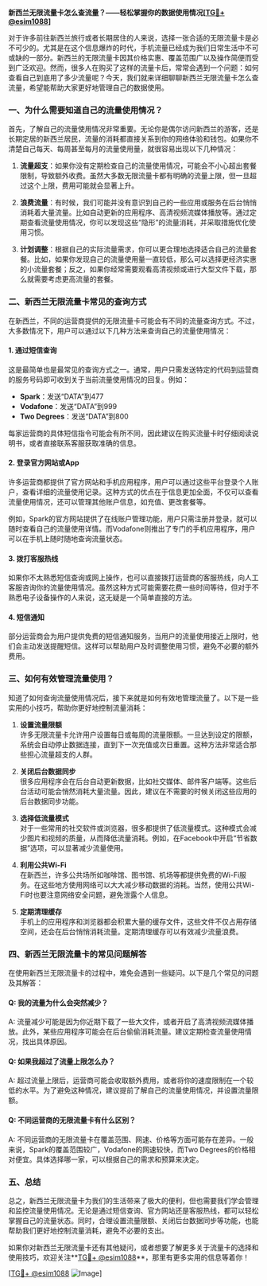 **新西兰无限流量卡怎么查流量？——轻松掌握你的数据使用情况[[TG💪+ @esim1088](https://t.me/s/esim1088)]**

对于许多前往新西兰旅行或者长期居住的人来说，选择一张合适的无限流量卡是必不可少的。尤其是在这个信息爆炸的时代，手机流量已经成为我们日常生活中不可或缺的一部分。新西兰的无限流量卡因其价格实惠、覆盖范围广以及操作简便而受到广泛欢迎。然而，很多人在购买了这样的流量卡后，常常会遇到一个问题：如何查看自己到底用了多少流量呢？今天，我们就来详细聊聊新西兰无限流量卡怎么查流量，希望能帮助大家更好地管理自己的数据使用。

### **一、为什么需要知道自己的流量使用情况？**

首先，了解自己的流量使用情况非常重要。无论你是偶尔访问新西兰的游客，还是长期定居的新西兰居民，流量的消耗都直接关系到你的网络体验和钱包。如果你不清楚自己每天、每周甚至每月的流量使用量，就很容易出现以下几种情况：

1. **流量超支**：如果你没有定期检查自己的流量使用情况，可能会不小心超出套餐限制，导致额外收费。虽然大多数无限流量卡都有明确的流量上限，但一旦超过这个上限，费用可能就会显著上升。
   
2. **浪费流量**：有时候，我们可能并没有意识到自己的一些应用或服务在后台悄悄消耗着大量流量。比如自动更新的应用程序、高清视频流媒体播放等。通过定期查看流量使用情况，你可以发现这些“隐形”的流量消耗，并采取措施优化使用习惯。

3. **计划调整**：根据自己的实际流量需求，你可以更合理地选择适合自己的流量套餐。比如，如果你发现自己的流量使用量一直较低，那么可以选择更经济实惠的小流量套餐；反之，如果你经常需要观看高清视频或进行大型文件下载，那么就需要考虑更高流量的套餐。

### **二、新西兰无限流量卡常见的查询方式**

在新西兰，不同的运营商提供的无限流量卡可能会有不同的流量查询方式。不过，大多数情况下，用户可以通过以下几种方法来查询自己的流量使用情况：

#### **1. 通过短信查询**
这是最简单也是最常见的查询方式之一。通常，用户只需发送特定的代码到运营商的服务号码即可收到关于当前流量使用情况的回复。例如：
- **Spark**：发送“DATA”到477
- **Vodafone**：发送“DATA”到999
- **Two Degrees**：发送“DATA”到800

每家运营商的具体短信指令可能会有所不同，因此建议在购买流量卡时仔细阅读说明书，或者直接联系客服获取准确的信息。

#### **2. 登录官方网站或App**
许多运营商都提供了官方网站和手机应用程序，用户可以通过这些平台登录个人账户，查看详细的流量使用记录。这种方式的优点在于信息更加全面，不仅可以查看流量使用情况，还可以管理其他账户信息，如充值、更改套餐等。

例如，Spark的官方网站提供了在线账户管理功能，用户只需注册并登录，就可以随时查看自己的流量使用详情。而Vodafone则推出了专门的手机应用程序，用户可以在手机上随时随地查询流量状态。

#### **3. 拨打客服热线**
如果你不太熟悉短信查询或网上操作，也可以直接拨打运营商的客服热线，向人工客服咨询你的流量使用情况。虽然这种方式可能需要花费一些时间等待，但对于不熟悉电子设备操作的人来说，这无疑是一个简单直接的方法。

#### **4. 短信通知**
部分运营商会为用户提供免费的短信通知服务，当用户的流量使用接近上限时，他们会主动发送提醒短信。这样可以帮助用户及时调整使用习惯，避免不必要的额外费用。

### **三、如何有效管理流量使用？**

知道了如何查询流量使用情况后，接下来就是如何有效地管理流量了。以下是一些实用的小技巧，帮助你更好地控制流量消耗：

1. **设置流量限额**  
   许多无限流量卡允许用户设置每日或每周的流量限额。一旦达到设定的限额，系统会自动停止数据连接，直到下一次充值或次日重置。这种方法非常适合那些担心流量超支的人群。

2. **关闭后台数据同步**  
   很多应用程序会在后台自动更新数据，比如社交媒体、邮件客户端等。这些后台活动可能会悄然消耗大量流量。因此，建议在不需要的时候关闭这些应用的后台数据同步功能。

3. **选择低流量模式**  
   对于一些常用的社交软件或浏览器，很多都提供了低流量模式。这种模式会减少图片和视频的质量，从而降低流量消耗。例如，在Facebook中开启“节省数据”选项，可以显著减少流量使用。

4. **利用公共Wi-Fi**  
   在新西兰，许多公共场所如咖啡馆、图书馆、机场等都提供免费的Wi-Fi服务。在这些地方使用网络可以大大减少移动数据的消耗。当然，使用公共Wi-Fi时也要注意网络安全问题，避免泄露个人信息。

5. **定期清理缓存**  
   手机上的应用程序和浏览器都会积累大量的缓存文件，这些文件不仅占用存储空间，还会在后台悄悄消耗流量。定期清理缓存可以有效减少流量浪费。

### **四、新西兰无限流量卡的常见问题解答**

在使用新西兰无限流量卡的过程中，难免会遇到一些疑问。以下是几个常见的问题及其解答：

#### **Q: 我的流量为什么会突然减少？**
A: 流量减少可能是因为你近期下载了一些大文件，或者开启了高清视频流媒体播放。此外，某些应用程序可能会在后台偷偷消耗流量。建议定期检查流量使用情况，找出具体原因。

#### **Q: 如果我超过了流量上限怎么办？**
A: 超过流量上限后，运营商可能会收取额外费用，或者将你的速度限制在一个较低的水平。为了避免这种情况，建议提前了解自己的流量使用情况，并设置流量限额。

#### **Q: 不同运营商的无限流量卡有什么区别？**
A: 不同运营商的无限流量卡在覆盖范围、网速、价格等方面可能存在差异。一般来说，Spark的覆盖范围较广，Vodafone的网速较快，而Two Degrees的价格相对便宜。具体选择哪一家，可以根据自己的需求和预算来决定。

### **五、总结**

总之，新西兰无限流量卡为我们的生活带来了极大的便利，但也需要我们学会管理和监控流量使用情况。无论是通过短信查询、官方网站还是客服热线，都可以轻松掌握自己的流量状态。同时，合理设置流量限额、关闭后台数据同步等功能，也能帮助我们更好地控制流量消耗，避免不必要的支出。

如果你对新西兰无限流量卡还有其他疑问，或者想要了解更多关于流量卡的选择和使用技巧，欢迎关注**[TG💪+ @esim1088](https://t.me/s/esim1088)**，那里有更多实用的信息等着你！

[[TG💪+ @esim1088](https://t.me/s/esim1088) ![Image](https://i.postimg.cc/4NQfJmqS/Snipaste-2025-05-13-00-14-12.png)]